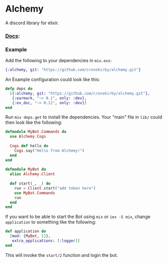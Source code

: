 # Alchemy

A discord library for elixir.

### [Docs](https://cronokirby.github.io/alchemy-docs/):

### Example

Add the following to your dependencies in `mix.exs`:

```elixir
{:alchemy, git: "https://github.com/cronokirby/alchemy.git"}
```
An Example configuration could look like this:
```elixir
defp deps do
  [{:alchemy, git: "https://github.com/cronokirby/alchemy.git"},
   {:earmark, "~> 0.1", only: :dev},
   {:ex_doc, "~> 0.11", only: :dev}]
end
```

Run `mix deps.get` to install the dependencies. 
Your "main" file in `lib/` could then look like the following:

```elixir
defmodule MyBot.Commands do
  use Alchemy.Cogs
  
  Cogs.def hello do
    Cogs.say("Hello from Alchemy!")
  end
end
  
defmodule MyBot do
  alias Alchemy.Client
  
  def start(_, _) do
    run = Client.start("add token here")
    use MyBot.Commands
    run
  end
end
```

If you want to be able to start the Bot using `mix` or `iex -S mix`, change `application` to something like the following:
```elixir
def application do
  [mod: {MyBot, []},
   extra_applications: [:logger]]
end
```

This will invoke the `start/2` function and login the bot.
